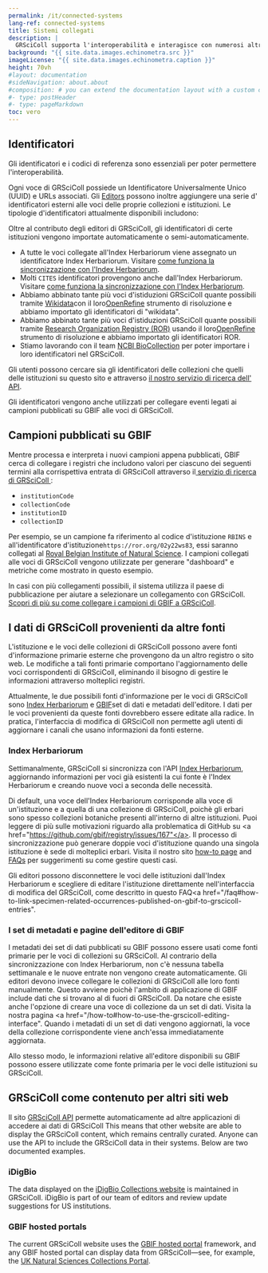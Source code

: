 ```yaml
---
permalink: /it/connected-systems
lang-ref: connected-systems
title: Sistemi collegati
description: |
  GRSciColl supporta l'interoperabilità e interagisce con numerosi altri sistemi.
background: "{{ site.data.images.echinometra.src }}"
imageLicense: "{{ site.data.images.echinometra.caption }}"
height: 70vh
#layout: documentation
#sideNavigation: about.about
#composition: # you can extend the documentation layout with a custom composition
#- type: postHeader
#- type: pageMarkdown
toc: vero
---
```


## Identificatori

Gli identificatori e i codici di referenza sono essenziali per poter permettere l'interoperabilità.

Ogni voce di GRSciColl possiede un Identificatore Universalmente Unico (UUID) e URLs associati. Gli [Editors](/how-to#become-editor) possono inoltre aggiungere una serie d' identificatori esterni alle voci delle proprie collezioni e istituzioni. Le tipologie d'identificatori attualmente disponibili includono:

<ul id="identifierEnums"></ul>

<script>
    // Function to fetch and display data
    function fetchAndDisplayIdentifiers() {
        const url = 'https://api.gbif.org/v1/enumeration/basic/IdentifierType';
        const identifierEnumsList = document.getElementById('identifierEnums');
        fetch(url)
            .then(response => {
                if (!response.ok) {
                    throw new Error(`Network response was not ok: ${response.status}`);
                }
                return response.json();
            })
            .then(data => {
                // Clear any existing list items
                identifierEnumsList.innerHTML = '';
                // Iterate through the array and create list items
                data.forEach(identifier => {
                    const listItem = document.createElement('li');
                    listItem.textContent = identifier;
                    identifierEnumsList.appendChild(listItem);
                });
            })
            .catch(error => {
                console.error('Error fetching data:', error);
            });
    }
    // Call the function to fetch and display data when the page loads
    fetchAndDisplayIdentifiers();
</script>

Oltre al contributo degli editori di GRSciColl, gli identificatori di certe istituzioni vengono importate automaticamente o semi-automaticamente.
* A tutte le voci collegate all'Index Herbariorum viene assegnato un identificatore Index Herbariorum. Visitare [ come funziona la sincronizzazione con l'Index Herbariorum](/about#index-herbariorum).
* Molti `CITES` identificatori provengono anche dall'Index Herbariorum. Visitare [come funziona la sincronizzazione con l'Index Herbariorum](/connected-systems#index-herbariorum).
* Abbiamo abbinato tante più voci d'istiduzioni GRSciColl quante possibili tramite [Wikidata](https://www.wikidata.org/)con il loro[OpenRefine](https://openrefine.org) strumento di risoluzione e abbiamo importato gli identificatori di "wikidata".
* Abbiamo abbinato tante più voci d'istiduzioni GRSciColl quante possibili tramite [Research Organization Registry (ROR)](https://ror.org) usando il loro[OpenRefine](https://openrefine.org) strumento di risoluzione e abbiamo importato gli identificatori ROR.
* Stiamo lavorando con il team [NCBI BioCollection](https://www.ncbi.nlm.nih.gov/biocollections)  per poter importare i loro identificatori nel GRSciColl.

Gli utenti possono cercare sia gli identificatori delle collezioni che quelli delle istituzioni su questo sito e attraverso [ il nostro servizio di ricerca dell' API](https://www.gbif.org/developer/registry#lookup).

Gli identificatori vengono anche utilizzati per collegare eventi legati ai campioni pubblicati su GBIF alle voci di GRSciColl.

## Campioni pubblicati su GBIF

Mentre processa e interpreta i nuovi campioni appena pubblicati, GBIF cerca di collegare i registri che includono valori per ciascuno dei seguenti termini alla corrispettiva entrata di GRSciColl attraverso il[ servizio di ricerca di GRSciColl ](https://www.gbif.org/developer/registry#lookup):
* `institutionCode`
* `collectionCode`
* `institutionID`
* `collectionID`

Per esempio, se un campione fa riferimento al codice d'istituzione `RBINS` e all'identificatore d'istituzione`https://ror.org/02y22ws83`, essi saranno collegati al [ Royal Belgian Institute of Natural Science](/institution/c2bfdeef-9c03-435e-8465-c483dadd6995). I campioni collegati alle voci di GRSciColl vengono utilizzate per generare "dashboard" e metriche come mostrato in questo esempio.

In casi con più collegamenti possibili, il sistema utilizza il paese di pubblicazione per aiutare a selezionare un collegamento con GRSciColl. [ Scopri di più su come collegare i campioni di GBIF a GRSciColl](/faq#how-to-link-specimen-related-occurrences-published-on-gbif-to-grscicoll-entries).

## I dati di GRSciColl provenienti da altre fonti

L'istituzione e le voci delle collezioni di GRSciColl possono avere fonti d'informazione primarie esterne che provengono da un altro registro o sito web. Le modifiche a tali fonti primarie comportano  l'aggiornamento delle voci corrispondenti di GRSciColl, eliminando il bisogno di gestire le informazioni attraverso molteplici registri.

Attualmente, le due possibili fonti d'informazione per le voci di GRSciColl sono [Index Herbariorum](https://sweetgum.nybg.org/science/ih/) e [GBIF](https://www.gbif.org)set di dati e metadati dell'editore. I dati per le voci provenienti da queste fonti dovrebbero essere editate alla radice. In pratica, l'interfaccia di modifica di GRSciColl non permette agli utenti di aggiornare i canali che usano informazioni da fonti esterne.

### Index Herbariorum

Settimanalmente, GRSciColl si sincronizza con l'API [Index Herbariorum](https://sweetgum.nybg.org/science/ih/), aggiornando informazioni per voci già esistenti la cui fonte è l'Index Herbariorum e creando nuove voci a seconda delle necessità.

Di default, una voce dell'Index Herbariorum corrisponde alla voce di un'istituzione e a quella di una collezione di GRSciColl, poichè gli erbari sono spesso collezioni botaniche presenti all'interno di altre istituzioni. Puoi leggere di più sulle motivazioni riguardo alla problematica di GitHub su <a href="https://github.com/gbif/registry/issues/167"</a>. Il processo di sincronizzazione può generare doppie voci d'istituzione quando una singola istituzione è sede di molteplici erbari. Visita il nostro sito [how-to page](/how-to#how-to-edit-a-grscicoll-collection-or-institution) and [FAQs](/faq/#how-to-handle-duplicates) per suggerimenti su come gestire questi casi.

Gli editori possono disconnettere le voci delle istituzioni dall'Index Herbariorum e scegliere di editare l'istituzione direttamente nell'interfaccia di modifica del GRSciColl, come descritto in questo FAQ<a href="/faq#how-to-link-specimen-related-occurrences-published-on-gbif-to-grscicoll-entries"</a>.

### I set di metadati e pagine dell'editore di GBIF

I metadati dei set di dati pubblicati su GBIF possono essere usati come fonti primarie per le voci di collezioni su GRSciColl. Al contrario della sincronizzazione con Index Herbariorum, non c'è nessuna tabella settimanale e le nuove entrate non vengono create automaticamente. Gli editori devono invece collegare le collezioni di GRSciColl alle loro fonti manualmente. Questo avviene poichè l'ambito di applicazione di GBIF include dati che si trovano al di fuori di GRSciColl. Da notare che esiste anche l'opzione di creare una voce di collezione da un set di dati. Visita la nostra pagina <a href="/how-to#how-to-use-the-grscicoll-editing-interface"</a>. Quando i metadati di un set di dati vengono aggiornati, la voce della collezione corrispondente viene anch'essa immediatamente aggiornata.

Allo stesso modo, le informazioni relative all'editore disponibili su GBIF possono essere utilizzate come fonte primaria per le voci delle istituzioni su GRSciColl.

## GRSciColl come contenuto per altri siti web

Il sito [GRSciColl API](/api) permette automaticamente ad altre applicazioni di accedere ai dati di GRSciColl This means that other website are able to display the GRSciColl content, which remains centrally curated. Anyone can use the API to include the GRSciColl data in their systems. Below are two documented examples.

### iDigBio

The data displayed on the [iDigBio Collections website](https://www.idigbio.org/portal/collections) is maintained in GRSciColl. iDigBio is part of our team of editors and review update suggestions for US institutions.

### GBIF hosted portals

The current GRSciColl website uses the [GBIF hosted portal](https://www.gbif.org/hosted-portals) framework, and any GBIF hosted portal can display data from GRSciColl—see, for example, the [UK Natural Sciences Collections Portal](https://data.dissco-uk.org). 

